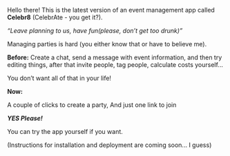 
Hello there! This is the latest version of an event management app called **Celebr8** (CelebrAte - you get it?).

_“Leave planning to us, have fun(please, don’t get too drunk)”_

Managing parties is hard (you either know that or have to believe me).

**Before:**
Create a chat, send a message with event information, and then try editing things, after that invite people, tag people, calculate costs yourself...

You don’t want all of that in your life!

**Now:**

A couple of clicks to create a party,
And just one link to join

**_YES Please!_**

You can try the app yourself if you want.

(Instructions for installation and deployment are coming soon... I guess)
